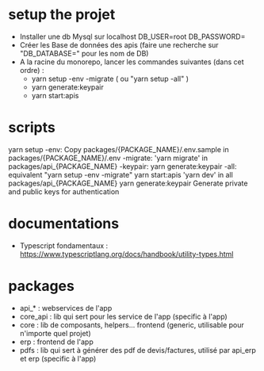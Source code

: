 # setup the projet 
- Installer une db Mysql sur localhost
    DB_USER=root
    DB_PASSWORD=
- Créer les Base de données des apis (faire une recherche sur "DB_DATABASE=" pour les nom de DB)
- A la racine du monorepo, lancer les commandes suivantes (dans cet ordre) :
    - yarn setup -env -migrate 
        ( ou "yarn setup -all" )
    - yarn generate:keypair
    - yarn start:apis
# scripts
yarn setup
    -env: Copy packages/{PACKAGE_NAME}/.env.sample in packages/{PACKAGE_NAME}/.env
    -migrate: 'yarn migrate' in packages/api_{PACKAGE_NAME}
    -keypair: yarn generate:keypair
    -all: equivalent "yarn setup -env -migrate"
yarn start:apis
    'yarn dev' in all packages/api_{PACKAGE_NAME}
yarn generate:keypair
    Generate private and public keys for authentication

# documentations
- Typescript fondamentaux : https://www.typescriptlang.org/docs/handbook/utility-types.html

# packages
- api_* : webservices de l'app
- core_api : lib qui sert pour les service de l'app (specific à l'app)
- core : lib de composants, helpers... frontend (generic, utilisable pour n'importe quel projet)
- erp : frontend de l'app
- pdfs : lib qui sert à générer des pdf de devis/factures, utilisé par api_erp et erp (specific à l'app)
